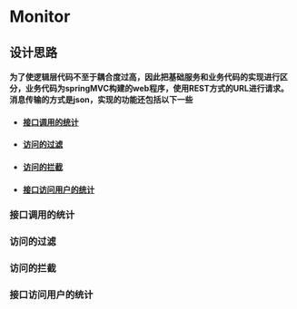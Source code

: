 # Monitor #

## 设计思路 ##

#### 为了使逻辑层代码不至于耦合度过高，因此把基础服务和业务代码的实现进行区分，业务代码为springMVC构建的web程序，使用REST方式的URL进行请求。消息传输的方式是json，实现的功能还包括以下一些 ####

* #### [ 接口调用的统计 ](#接口调用的统计) ####
* #### [ 访问的过滤 ](#visit_filter) ####
* #### [ 访问的拦截 ](#visit_interceptor) ####
* #### [ 接口访问用户的统计 ](#visit_count) ####

### 接口调用的统计 ###

### <span id="visit_filter">访问的过滤</span> ###

### <span id="visit_interceptor">访问的拦截</span> ###

### <span id="visit_count">接口访问用户的统计</span> ###